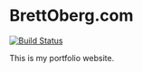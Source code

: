 # BrettOberg.com

[![Build Status](https://travis-ci.org/bjoberg/brettoberg.com.svg?branch=testing)](https://travis-ci.org/bjoberg/brettoberg.com)

This is my portfolio website.
